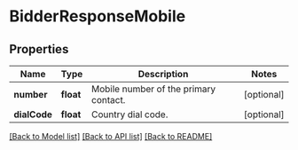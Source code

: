 # BidderResponseMobile

## Properties
Name | Type | Description | Notes
------------ | ------------- | ------------- | -------------
**number** | **float** | Mobile number of the primary contact. | [optional] 
**dialCode** | **float** | Country dial code. | [optional] 

[[Back to Model list]](../README.md#documentation-for-models) [[Back to API list]](../README.md#documentation-for-api-endpoints) [[Back to README]](../README.md)


